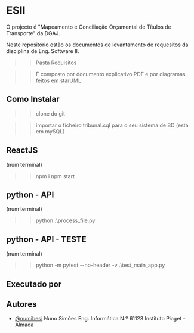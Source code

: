 # ESII

O projecto é "Mapeamento e Conciliação Orçamental de Títulos de Transporte" da DGAJ.

Neste repositório estão os documentos de levantamento de requesitos da disciplina de Eng. Software II.

>> Pasta Requisitos

>> É composto por documento explicativo PDF e por diagramas feitos em starUML

## Como Instalar

>> clone do git

>> importar o ficheiro tribunal.sql para o seu sistema de BD (está em mySQL)

## ReactJS
(num terminal)

>> npm i
>> npm start

## python - API
(num terminal)

>> python .\process_file.py

## python - API - TESTE
(num terminal)

>> python -m pytest --no-header -v .\test_main_app.py

## Executado por

## Autores

- [@numibesi](https://www.github.com/numibesi)
Nuno Simões Eng. Informática N.º 61123 Instituto Piaget - Almada
